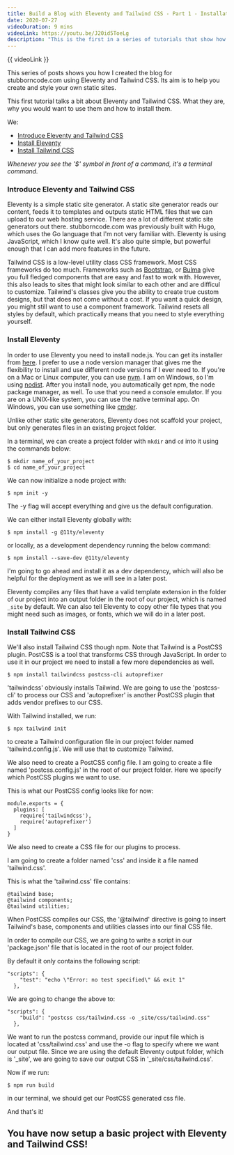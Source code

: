 ```yaml
---
title: Build a Blog with Eleventy and Tailwind CSS - Part 1 - Installation
date: 2020-07-27
videoDuration: 9 mins
videoLink: https://youtu.be/J20id5ToeLg
description: "This is the first in a series of tutorials that show how to create a blog with the static generator Eleventy and the utility-first Tailwind CSS framework."
---
```


{{ videoLink }}

This series of posts shows you how I created the blog for stubborncode.com using Eleventy and Tailwind CSS. Its aim is to help you create and style your own static sites.

This first tutorial talks a bit about Eleventy and Tailwind CSS. What they are, why you would want to use them and how to install them.

We:

- <a href="#introduce-eleventy-and-tailwindcss" target="_self">Introduce Eleventy and Tailwind CSS</a>
- <a href="#install-eleventy" target="_self">Install Eleventy</a>
- <a href="#install-tailwindcss" target="_self">Install Tailwind CSS</a>

_Whenever you see the '\$' symbol in front of a command, it's a terminal command._

### <span id="introduce-eleventy-and-tailwindcss">Introduce Eleventy and Tailwind CSS<span>

Eleventy is a simple static site generator. A static site generator reads our content, feeds it to templates and outputs static HTML files that we can upload to our web hosting service. There are a lot of different static site generators out there. stubborncode.com was previously built with Hugo, which uses the Go language that I'm not very familiar with. Eleventy is using JavaScript, which I know quite well. It's also quite simple, but powerful enough that I can add more features in the future.

Tailwind CSS is a low-level utility class CSS framework. Most CSS frameworks do too much. Frameworks such as [Bootstrap](https://getbootstrap.com/), or [Bulma](https://bulma.io/) give you full fledged components that are easy and fast to work with. However, this also leads to sites that might look similar to each other and are difficul to customize. Tailwind's classes give you the ability to create true custom designs, but that does not come without a cost. If you want a quick design, you might still want to use a component framework. Tailwind resets all styles by default, which practically means that you need to style everything yourself.

### <span id="install-eleventy">Install Eleventy<span>

In order to use Eleventy you need to install node.js. You can get its installer from [here](https://nodejs.org/en/). I prefer to use a node version manager that gives me the flexibility to install and use different node versions if I ever need to. If you're on a Mac or Linux computer, you can use [nvm](https://github.com/nvm-sh/nvm). I am on Windows, so I'm using [nodist](https://github.com/nullivex/nodist). After you install node, you automatically get npm, the node package manager, as well. To use that you need a console emulator. If you are on a UNIX-like system, you can use the native terminal app. On Windows, you can use something like [cmder](https://cmder.net/).

Unlike other static site generators, Eleventy does not scaffold your project, but only generates files in an existing project folder.

In a terminal, we can create a project folder with `mkdir` and `cd` into it using the commands below:

```
$ mkdir name_of_your_project
$ cd name_of_your_project
```

We can now initialize a node project with:

```
$ npm init -y
```

The -y flag will accept everything and give us the default configuration.

We can either install Eleventy globally with:

```
$ npm install -g @11ty/eleventy
```

or locally, as a development dependency running the below command:

```
$ npm install --save-dev @11ty/eleventy
```

I'm going to go ahead and install it as a dev dependency, which will also be helpful for the deployment as we will see in a later post.

Eleventy compiles any files that have a valid template extension in the folder of our project into an output folder in the root of our project, which is named `_site` by default. We can also tell Eleventy to copy other file types that you might need such as images, or fonts, which we will do in a later post.

### <span id="install-tailwindcss">Install Tailwind CSS<span>

We'll also install Tailwind CSS though npm. Note that Tailwind is a PostCSS plugin. PostCSS is a tool that transforms CSS through JavaScript. In order to use it in our project we need to install a few more dependencies as well.

```
$ npm install tailwindcss postcss-cli autoprefixer
```

'tailwindcss' obviously installs Tailwind.
We are going to use the 'postcss-cli' to process our CSS and 'autoprefixer' is another PostCSS plugin that adds vendor prefixes to our CSS.

With Tailwind installed, we run:

```
$ npx tailwind init
```

to create a Tailwind configuration file in our project folder named 'tailwind.config.js'. We will use that to customize Tailwind.

We also need to create a PostCSS config file. I am going to create a file named 'postcss.config.js' in the root of our project folder. Here we specify which PostCSS plugins we want to use.

This is what our PostCSS config looks like for now:

```
module.exports = {
  plugins: [
    require('tailwindcss'),
    require('autoprefixer')
  ]
}
```

We also need to create a CSS file for our plugins to process.

I am going to create a folder named 'css' and inside it a file named 'tailwind.css'.

This is what the 'tailwind.css' file contains:

```
@tailwind base;
@tailwind components;
@tailwind utilities;
```

When PostCSS compiles our CSS, the '@tailwind' directive is going to insert Tailwind's base, components and utilities classes into our final CSS file.

In order to compile our CSS, we are going to write a script in our 'package.json' file that is located in the root of our project folder.

By default it only contains the following script:

```
"scripts": {
    "test": "echo \"Error: no test specified\" && exit 1"
  },
```

We are going to change the above to:

```
"scripts": {
    "build": "postcss css/tailwind.css -o _site/css/tailwind.css"
  },
```

We want to run the postcss command, provide our input file which is located at 'css/tailwind.css' and use the -o flag to specify where we want our output file. Since we are using the default Eleventy output folder, which is '\_site', we are going to save our output CSS in '\_site/css/tailwind.css'.

Now if we run:

```
$ npm run build
```

in our terminal, we should get our PostCSS generated css file.

And that's it!

## You have now setup a basic project with Eleventy and Tailwind CSS!
